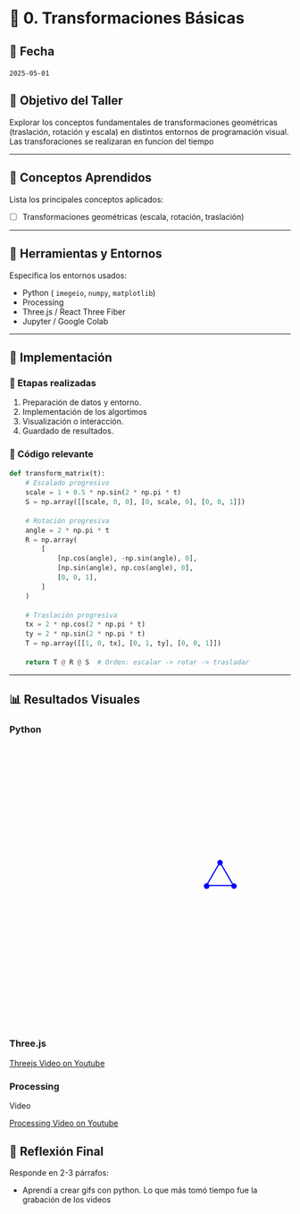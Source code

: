 # 🧪 0. Transformaciones Básicas

## 📅 Fecha
`2025-05-01` 


## 🎯 Objetivo del Taller

Explorar los conceptos fundamentales de transformaciones geométricas (traslación, rotación y escala) en distintos entornos de programación visual. Las transforaciones se realizaran en funcion del tiempo

---

## 🧠 Conceptos Aprendidos

Lista los principales conceptos aplicados:

- [ ] Transformaciones geométricas (escala, rotación, traslación)

---

## 🔧 Herramientas y Entornos

Especifica los entornos usados:

- Python ( `imegeio`, `numpy`, `matplotlib`)
- Processing
- Three.js / React Three Fiber
- Jupyter / Google Colab

---

## 🧪 Implementación

### 🔹 Etapas realizadas
1. Preparación de datos y entorno.
2. Implementación de los algortimos
3. Visualización o interacción.
4. Guardado de resultados.

### 🔹 Código relevante


```python
def transform_matrix(t):
    # Escalado progresivo
    scale = 1 + 0.5 * np.sin(2 * np.pi * t)
    S = np.array([[scale, 0, 0], [0, scale, 0], [0, 0, 1]])

    # Rotación progresiva
    angle = 2 * np.pi * t
    R = np.array(
        [
            [np.cos(angle), -np.sin(angle), 0],
            [np.sin(angle), np.cos(angle), 0],
            [0, 0, 1],
        ]
    )

    # Traslación progresiva
    tx = 2 * np.cos(2 * np.pi * t)
    ty = 2 * np.sin(2 * np.pi * t)
    T = np.array([[1, 0, tx], [0, 1, ty], [0, 0, 1]])

    return T @ R @ S  # Orden: escalar -> rotar -> trasladar
```

---

## 📊 Resultados Visuales

### Python
![transformacion_basica_python](resultados/transformacion_basica_python.gif)

### Three.js

[Threejs Video on Youtube]()

### Processing

Video

[Processing Video on Youtube]()


## 💬 Reflexión Final

Responde en 2-3 párrafos:

- Aprendí a crear gifs con python. Lo que más tomó tiempo fue la grabación de los videos
